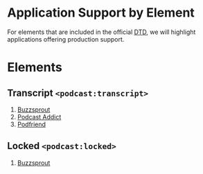 # Application Support by Element

For elements that are included in the official [DTD](https://github.com/Podcastindex-org/podcast-namespace/blob/main/docs/1.0.md), we will highlight applications offering production support.

# Elements

## Transcript `<podcast:transcript>`
1. [Buzzsprout](https://www.buzzsprout.com/blog/transcription-tools)
2. [Podcast Addict](https://podcastaddict.com/changelog/2020_14#section1)
3. [Podfriend](https://www.podfriend.com/)

## Locked `<podcast:locked>`
1. [Buzzsprout](https://www.buzzsprout.com/)
